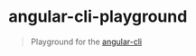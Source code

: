 # angular-cli-playground

> Playground for the [angular-cli](https://github.com/angular/angular-cli)
